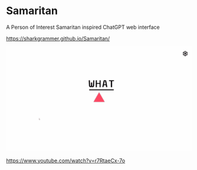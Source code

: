 # Samaritan

A Person of Interest Samaritan inspired ChatGPT web interface

https://sharkgrammer.github.io/Samaritan/

![Gif](sam.gif)

https://www.youtube.com/watch?v=r7RtaeCx-7o

